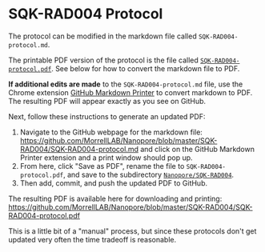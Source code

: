 # SQK-RAD004 Protocol

The protocol can be modified in the markdown file called `SQK-RAD004-protocol.md`.

The printable PDF version of the protocol is the file called [`SQK-RAD004-protocol.pdf`](https://github.com/MorrellLAB/Nanopore/blob/master/SQK-RAD004/SQK-RAD004-protocol.pdf). See below for how to convert the markdown file to PDF.

**If additional edits are made** to the `SQK-RAD004-protocol.md` file, use the Chrome extension [GitHub Markdown Printer](https://chrome.google.com/webstore/detail/github-markdown-printer/fehpdlpmcegfpbkgcnaleindodeegapk?hl=en) to convert markdown to PDF. The resulting PDF will appear exactly as you see on GitHub.

Next, follow these instructions to generate an updated PDF:

1. Navigate to the GitHub webpage for the markdown file: https://github.com/MorrellLAB/Nanopore/blob/master/SQK-RAD004/SQK-RAD004-protocol.md and click on the GitHub Markdown Printer extension and a print window should pop up.
2. From here, click "Save as PDF", rename the file to `SQK-RAD004-protocol.pdf`, and save to the subdirectory [`Nanopore/SQK-RAD004`](https://github.com/MorrellLAB/Nanopore/tree/master/SQK-RAD004).
3. Then add, commit, and push the updated PDF to GitHub.

The resulting PDF is available here for downloading and printing: https://github.com/MorrellLAB/Nanopore/blob/master/SQK-RAD004/SQK-RAD004-protocol.pdf

This is a little bit of a "manual" process, but since these protocols don't get updated very often the time tradeoff is reasonable.
